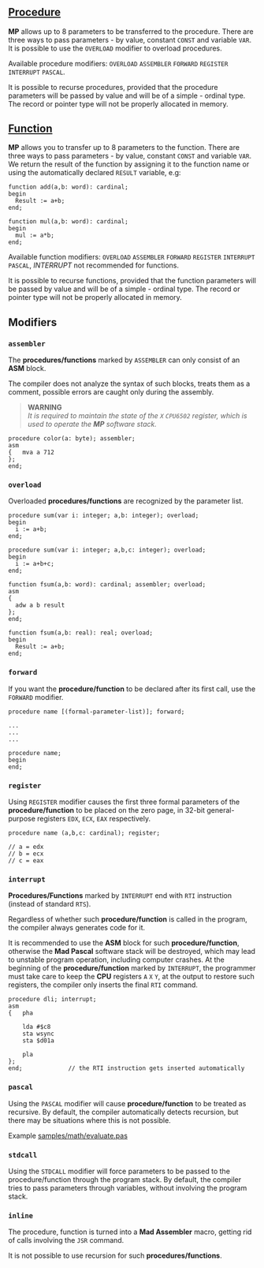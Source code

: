 #

## [Procedure](https://www.freepascal.org/docs-html/ref/refch14.html#x173-19500014)

**MP** allows up to 8 parameters to be transferred to the procedure. There are three ways to pass parameters - by value, constant `CONST` and variable `VAR`. It is possible to use the `OVERLOAD` modifier to overload procedures.

Available procedure modifiers: `OVERLOAD` `ASSEMBLER` `FORWARD` `REGISTER` `INTERRUPT` `PASCAL`.

It is possible to recurse procedures, provided that the procedure parameters will be passed by value and will be of a simple - ordinal type. The record or pointer type will not be properly allocated in memory.

## [Function](https://www.freepascal.org/docs-html/ref/refch14.html#x173-19500014)

**MP** allows you to transfer up to 8 parameters to the function. There are three ways to pass parameters - by value, constant `CONST` and variable `VAR`. We return the result of the function by assigning it to the function name or using the automatically declared `RESULT` variable, e.g:

```delphi
function add(a,b: word): cardinal;
begin
  Result := a+b;
end;

function mul(a,b: word): cardinal;
begin
  mul := a*b;
end;
```

Available function modifiers: `OVERLOAD` `ASSEMBLER` `FORWARD` `REGISTER` `INTERRUPT` `PASCAL`, *INTERRUPT* not recommended for functions.

It is possible to recurse functions, provided that the function parameters will be passed by value and will be of a simple - ordinal type. The record or pointer type will not be properly allocated in memory.

## Modifiers

### `assembler`

The **procedures/functions** marked by `ASSEMBLER` can only consist of an **ASM** block. 

The compiler does not analyze the syntax of such blocks, treats them as a comment, possible errors are caught only during the assembly.

> **WARNING**  
> _It is required to maintain the state of the `X` `CPU6502` register, which is used to operate the **MP** software stack._

```delphi
procedure color(a: byte); assembler;
asm
{   mva a 712
};
end;
```

### `overload`

Overloaded **procedures/functions** are recognized by the parameter list.

```delphi
procedure sum(var i: integer; a,b: integer); overload;
begin
  i := a+b;
end;

procedure sum(var i: integer; a,b,c: integer); overload;
begin
  i := a+b+c;
end;

function fsum(a,b: word): cardinal; assembler; overload;
asm
{
  adw a b result
};
end;

function fsum(a,b: real): real; overload;
begin
  Result := a+b;
end;
```

### `forward`

If you want the **procedure/function** to be declared after its first call, use the `FORWARD` modifier.

```delphi
procedure name [(formal-parameter-list)]; forward;

...
...
...

procedure name;
begin
end;
```

### `register`

Using `REGISTER` modifier causes the first three formal parameters of the **procedure/function** to be placed on the zero page, in 32-bit general-purpose registers `EDX`, `ECX`, `EAX` respectively.

```delphi
procedure name (a,b,c: cardinal); register;

// a = edx
// b = ecx
// c = eax
```

### `interrupt`

**Procedures/Functions** marked by `INTERRUPT` end with `RTI` instruction (instead of standard `RTS`).

Regardless of whether such **procedure/function** is called in the program, the compiler always generates code for it.

It is recommended to use the **ASM** block for such **procedure/function**, otherwise the **Mad Pascal** software stack will be destroyed, which may lead to unstable program operation, including computer crashes. At the beginning of the **procedure/function** marked by `INTERRUPT`, the programmer must take care to keep the **CPU** registers `A` `X` `Y`, at the output to restore such registers, the compiler only inserts the final `RTI` command.

```delphi
procedure dli; interrupt;
asm
{   pha

    lda #$c8
    sta wsync
    sta $d01a

    pla
};
end;             // the RTI instruction gets inserted automatically
```

### `pascal`

Using the `PASCAL` modifier will cause **procedure/function** to be treated as recursive. By default, the compiler automatically detects recursion, but there may be situations where this is not possible.

Example [samples/math/evaluate.pas](https://github.com/tebe6502/Mad-Pascal/blob/master/samples/a8/math/evaluate.pas)

### `stdcall`

Using the `STDCALL` modifier will force parameters to be passed to the procedure/function through the program stack. By default, the compiler tries to pass parameters through variables, without involving the program stack.

### `inline`

The procedure, function is turned into a **Mad Assembler** macro, getting rid of calls involving the `JSR` command.

It is not possible to use recursion for such **procedures/functions**.
